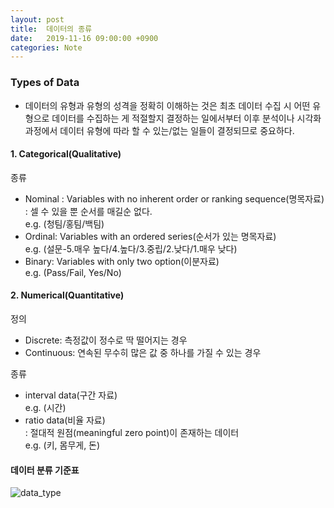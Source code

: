 ```yaml
---
layout: post
title:  데이터의 종류
date:   2019-11-16 09:00:00 +0900
categories: Note
---
```


### Types of Data
- 데이터의 유형과 유형의 성격을 정확히 이해하는 것은 최초 데이터 수집 시 어떤 유형으로 데이터를 수집하는 게 적절할지 결정하는 일에서부터 이후 분석이나 시각화 과정에서 데이터 유형에 따라 할 수 있는/없는 일들이 결정되므로 중요하다.

#### 1. Categorical(Qualitative) 
종류 
- Nominal
  : Variables with no inherent order or ranking sequence(명목자료) <br>
  : 셀 수 있을 뿐 순서를 매길순 없다. <br>
  e.g. (청팀/홍팀/백팀)<br>
- Ordinal: Variables with an ordered series(순서가 있는 명목자료) <br>
  e.g. (설문-5.매우 높다/4.높다/3.중립/2.낮다/1.매우 낮다) <br>
- Binary: Variables with only two option(이분자료) <br> 
  e.g. (Pass/Fail, Yes/No) <br> 

#### 2. Numerical(Quantitative)
정의<br> 
- Discrete: 측정값이 정수로 딱 떨어지는 경우 <br>
- Continuous: 연속된 무수히 많은 값 중 하나를 가질 수 있는 경우<br> 

종류 
- interval data(구간 자료) <br>
  e.g. (시간) <br>
- ratio data(비율 자료) <br> 
  : 절대적 원점(meaningful zero point)이 존재하는 데이터 <br>
  e.g. (키, 몸무게, 돈) <br> 


#### 데이터 분류 기준표 
![data_type](/images/note/data_type_1.jpg)

